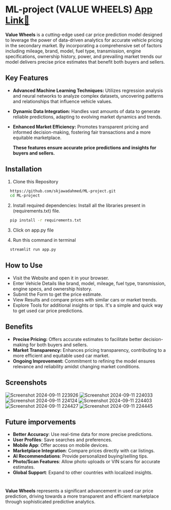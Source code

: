 # ML-project (VALUE WHEELS) [App Link🚗](https://valuewheels.streamlit.app/)
**Value Wheels** is a cutting-edge used car price prediction model designed to leverage the power of data-driven analytics for accurate vehicle pricing in the secondary market. By incorporating a comprehensive set of factors including mileage, brand, model, fuel type, transmission, engine specifications, ownership history, power, and prevailing market trends our model delivers precise price estimates that benefit both buyers and sellers.

## Key Features

- **Advanced Machine Learning Techniques:** Utilizes regression analysis and neural networks to analyze complex datasets, uncovering patterns and relationships that influence vehicle values.
- **Dynamic Data Integration:** Handles vast amounts of data to generate reliable predictions, adapting to evolving market dynamics and trends.
- **Enhanced Market Efficiency:** Promotes transparent pricing and informed decision-making, fostering fair transactions and a more equitable marketplace.

  **These features ensure accurate price predictions and insights for buyers and sellers.**


## Installation
1. Clone this Repository
```bash
  https://github.com/skjawadahmed/ML-project.git
  cd ML-project
```

2. Install required dependencies: Install all the libraries present in (requirements.txt) file.
```bash
  pip install -r requirements.txt
```
3. Click on app.py file

4. Run this command in terminal
```bash
  streamlit run app.py
```

## How to Use

- Visit the Website and open it in your browser.
- Enter Vehicle Details like brand, model, mileage, fuel type, transmission, engine specs, and ownership history.
- Submit the Form to get the price estimate.
- View Results and compare prices with similar cars or market trends.
- Explore Tools for additional insights or tips.
It's a simple and quick way to get used car price predictions.


## Benefits

- **Precise Pricing:** Offers accurate estimates to facilitate better decision-making for both buyers and sellers.
- **Market Transparency:** Enhances pricing transparency, contributing to a more efficient and equitable used car market.
- **Ongoing Improvement:** Commitment to refining the model ensures relevance and reliability amidst changing market conditions.

## Screenshots
![Screenshot 2024-09-11 223926](https://github.com/user-attachments/assets/5820a768-98a7-4058-87f9-78681e66f092)
![Screenshot 2024-09-11 224033](https://github.com/user-attachments/assets/f04a08be-b27f-41aa-8c74-645f31c21fe5)
![Screenshot 2024-09-11 224124](https://github.com/user-attachments/assets/abc10166-6e97-44be-9e3e-610d7fae6841)
![Screenshot 2024-09-11 224403](https://github.com/user-attachments/assets/0b1f7c12-65d1-4d97-adb7-b5c8726115cd)
![Screenshot 2024-09-11 224427](https://github.com/user-attachments/assets/660daf1e-c3d5-4374-b480-a5ffb6c04e71)
![Screenshot 2024-09-11 224445](https://github.com/user-attachments/assets/a7da8d57-9495-4e0e-88ed-f8c0bf3b9afe)

## Future imporvements
- **Better Accuracy**: Use real-time data for more precise predictions.
- **User Profiles**: Save searches and preferences.
- **Mobile App**: Offer access on mobile devices.
- **Marketplace Integration**: Compare prices directly with car listings.
- **AI Recommendations**: Provide personalized buying/selling tips.
- **Photo/Scan Features**: Allow photo uploads or VIN scans for accurate estimates.
- **Global Support**: Expand to other countries with localized insights.
#
**Value Wheels** represents a significant advancement in used car price prediction, driving towards a more transparent and efficient marketplace through sophisticated predictive analytics.

